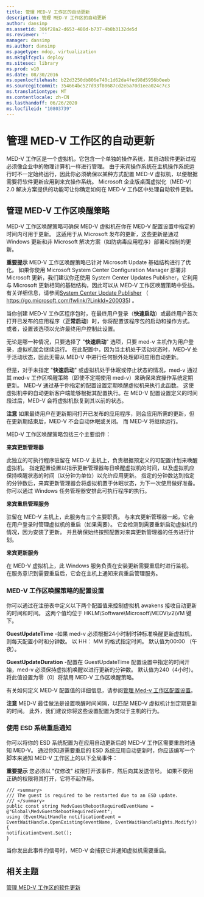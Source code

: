 ```yaml
---
title: 管理 MED-V 工作区的自动更新
description: 管理 MED-V 工作区的自动更新
author: dansimp
ms.assetid: 306f28a2-d653-480d-b737-4b8b3132de5d
ms.reviewer: ''
manager: dansimp
ms.author: dansimp
ms.pagetype: mdop, virtualization
ms.mktglfcycl: deploy
ms.sitesec: library
ms.prod: w10
ms.date: 08/30/2016
ms.openlocfilehash: b22d3250db806e740c1d62da4fed98d5956b0eeb
ms.sourcegitcommit: 354664bc527d93f80687cd2eba70d1eea024c7c3
ms.translationtype: MT
ms.contentlocale: zh-CN
ms.lasthandoff: 06/26/2020
ms.locfileid: "10803739"
---
```

# 管理 MED-V 工作区的自动更新


MED-V 工作区是一个虚拟机，它包含一个单独的操作系统，其自动软件更新过程必须像企业中的物理计算机一样进行管理。 由于来宾操作系统在主机操作系统运行时不一定始终运行，因此你必须确保以某种方式配置 MED-V 虚拟机，以便根据需要将软件更新应用到来宾操作系统。 Microsoft 企业版桌面虚拟化（MED-V）2.0 解决方案提供的功能可让你确定如何在 MED-V 工作区中处理自动软件更新。

## 管理 MED-V 工作区唤醒策略


MED-V 工作区唤醒策略可确保 MED-V 虚拟机在你在 MED-V 配置设置中指定的时间内可用于更新。 这适用于从 Microsoft 发布的更新，这些更新是通过 Windows 更新和非 Microsoft 解决方案（如防病毒应用程序）部署和控制的更新。

**重要提示** MED-V 工作区唤醒策略已针对 Microsoft Update 基础结构进行了优化。 如果你使用 Microsoft System Center Configuration Manager 部署非 Microsoft 更新，我们建议你还使用 System Center Updates Publisher，它利用与 Microsoft 更新相同的基础结构，因此可以从 MED-V 工作区唤醒策略中受益。 有关详细信息，请参阅[System Center Update Publisher](https://go.microsoft.com/fwlink/?LinkId=200035) （ https://go.microsoft.com/fwlink/?LinkId=200035) 。

 

当你创建 MED-V 工作区程序包时，在最终用户登录（**快速启动**）或最终用户首次打开已发布的应用程序（**正常启动**）时，你将配置该程序包的启动和操作方式。 或者，设置该选项以允许最终用户控制此设置。

无论是哪一种情况，只要选择了 "**快速启动**" 选项，只要 med-v 主机作为用户登录，虚拟机就会继续运行。 在此配置中，因为当主机处于活动状态时，MED-V 处于活动状态，因此无需从 MED-V 中进行任何额外处理即可应用自动更新。

但是，对于未指定 "**快速启动**" 或虚拟机处于休眠或停止状态的情况，med-v 通过其 med-v 工作区唤醒策略（即使不定期使用 med-v）来确保来宾操作系统定期更新。 MED-V 通过基于你指定的配置设置定期唤醒虚拟机来执行此函数。 这使虚拟机中的自动更新客户端能够根据其配置执行。在 MED-V 配置设置定义的时间段过后，MED-V 会将虚拟机恢复到其以前的状态。

**注意** 如果最终用户在更新期间打开已发布的应用程序，则会应用所需的更新，但在更新期结束后，MED-V 不会自动休眠或关闭。 而 MED-V 将继续运行。

 

MED-V 工作区唤醒策略包括三个主要组件：

**来宾更新管理器**

此独立的可执行程序驻留在 MED-V 主机上，负责根据预定义的可配置计划来唤醒虚拟机。 指定配置设置以指示更新管理器每日唤醒虚拟机的时间，以及虚拟机应保持唤醒状态的时间（以分钟为单位）以允许应用更新。 指定的分钟数达到指定的分钟数后，来宾更新管理器会将虚拟机置于休眠状态，为下一次使用做好准备。 你可以通过 Windows 任务管理器安排此可执行程序的执行。

**来宾重启管理服务**

驻留在 MED-V 主机上，此服务有三个主要职责。 与来宾更新管理器一起，它会在用户登录时管理虚拟机的重启（如果需要）。 它会检测到需要重新启动虚拟机的情况，因为安装了更新。 并且确保始终按照配置对来宾更新管理器的任务进行计划。

**来宾更新服务**

在 MED-V 虚拟机上，此 Windows 服务负责在安装更新需要重启时进行监视。 在服务意识到需要重启后，它会在主机上通知来宾重启管理服务。

### MED-V 工作区唤醒策略的配置设置

你可以通过在注册表中定义以下两个配置值来控制虚拟机 awakens 接收自动更新的时间和时间。 这两个值均位于 HKLM\\Software\\Microsoft\\MEDV\\v2\\VM 键下。

**GuestUpdateTime** -如果 med-v 必须根据24小时制时钟标准唤醒更新虚拟机，则每天配置小时和分钟数。 以 HH： MM 的格式指定时间。 默认值为00:00 （午夜）。

**GuestUpdateDuration** -配置在 GuestUpdateTime 配置设置中指定的时间开始，med-v 必须保持虚拟机唤醒以进行更新的分钟数。 默认值为240（4小时）。 将此值设置为零（0）将禁用 MED-V 工作区唤醒策略。

有关如何定义 MED-V 配置值的详细信息，请参阅[管理 Med-v 工作区配置设置](managing-med-v-workspace-configuration-settings.md)。

**注意** MED-V 最佳做法是设置唤醒时间间隔，以匹配 MED-V 虚拟机计划定期更新的时间。 此外，我们建议你将这些设置配置为类似于主机的行为。

 

### 使用 ESD 系统重启通知

你可以将你的 ESD 系统配置为在应用自动更新后的 MED-V 工作区需要重启时通知 MED-V。 通过你知道需要重启的 ESD 系统应用自动更新时，你应该编写一个脚本来通知 MED-V 工作区上的以下全局事件：

**重要提示** 您必须以 "仅修改" 权限打开该事件，然后向其发送信号。 如果不使用正确的权限将其打开，它将不起作用。

 

``` syntax
/// <summary>
/// The guest is required to be restarted due to an ESD update.
/// </summary>
public const string MedvGuestRebootRequiredEventName = @"Global\MedvGuestRebootRequiredEvent";
using (EventWaitHandle notificationEvent = 
EventWaitHandle.OpenExisting(eventName, EventWaitHandleRights.Modify))
{
notificationEvent.Set();
}
```

当你发出此事件的信号时，MED-V 会捕获它并通知虚拟机需要重启。

## 相关主题


[管理 MED-V 工作区的软件更新](managing-software-updates-for-med-v-workspaces.md)

 

 





